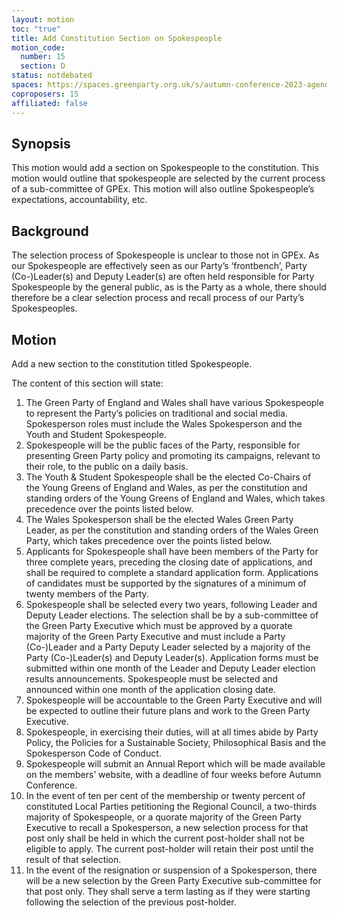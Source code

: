 ```yaml
---
layout: motion
toc: "true"
title: Add Constitution Section on Spokespeople
motion_code:
  number: 15
  section: D
status: notdebated
spaces: https://spaces.greenparty.org.uk/s/autumn-conference-2023-agenda-forum/post/post/view?id=11181
coproposers: 15
affiliated: false
---
```

## Synopsis


This motion would add a section on Spokespeople to the constitution. This motion would outline that spokespeople are selected by the current process of a sub-committee of GPEx. This motion will also outline Spokespeople’s expectations, accountability, etc.

## Background


The selection process of Spokespeople is unclear to those not in GPEx. As our Spokespeople are effectively seen as our Party’s ‘frontbench’, Party (Co-)Leader(s) and Deputy Leader(s) are often held responsible for Party Spokespeople by the general public, as is the Party as a whole, there should therefore be a clear selection process and recall process of our Party’s Spokespeoples.

## Motion


Add a new section to the constitution titled Spokespeople.

The content of this section will state:

1. The Green Party of England and Wales shall have various Spokespeople to represent the Party’s policies on traditional and social media. Spokesperson roles must include the Wales Spokesperson and the Youth and Student Spokespeople.
2. Spokespeople will be the public faces of the Party, responsible for presenting Green Party policy and promoting its campaigns, relevant to their role, to the public on a daily basis.
3. The Youth & Student Spokespeople shall be the elected Co-Chairs of the Young Greens of England and Wales, as per the constitution and standing orders of the Young Greens of England and Wales, which takes precedence over the points listed below.
4. The Wales Spokesperson shall be the elected Wales Green Party Leader, as per the constitution and standing orders of the Wales Green Party, which takes precedence over the points listed below.
5. Applicants for Spokespeople shall have been members of the Party for three complete years, preceding the closing date of applications, and shall be required to complete a standard application form. Applications of candidates must be supported by the signatures of a minimum of twenty members of the Party.
6. Spokespeople shall be selected every two years, following Leader and Deputy Leader elections. The selection shall be by a sub-committee of the Green Party Executive which must be approved by a quorate majority of the Green Party Executive and must include a Party (Co-)Leader and a Party Deputy Leader selected by a majority of the Party (Co-)Leader(s) and Deputy Leader(s). Application forms must be submitted within one month of the Leader and Deputy Leader election results announcements. Spokespeople must be selected and announced within one month of the application closing date.
7. Spokespeople will be accountable to the Green Party Executive and will be expected to outline their future plans and work to the Green Party Executive.
8. Spokespeople, in exercising their duties, will at all times abide by Party Policy, the Policies for a Sustainable Society, Philosophical Basis and the Spokesperson Code of Conduct.
9. Spokespeople will submit an Annual Report which will be made available on the members’ website, with a deadline of four weeks before Autumn Conference.
10. In the event of ten per cent of the membership or twenty percent of constituted Local Parties petitioning the Regional Council, a two-thirds majority of Spokespeople, or a quorate majority of the Green Party Executive to recall a Spokesperson, a new selection process for that post only shall be held in which the current post-holder shall not be eligible to apply. The current post-holder will retain their post until the result of that selection.
11. In the event of the resignation or suspension of a Spokesperson, there will be a new selection by the Green Party Executive sub-committee for that post only. They shall serve a term lasting as if they were starting following the selection of the previous post-holder.